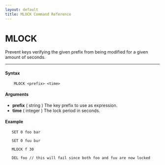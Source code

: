 ```yaml
---
layout: default
title: MLOCK Command Reference 
---
```


# MLOCK

Prevent keys verifying the given prefix from being modified for a given amount of seconds.  

* * *

#### Syntax

        MLOCK <prefix> <time>  

#### Arguments

* **prefix** ( string ) The key prefix to use as expression.
* **time** ( integer ) The lock period in seconds.

#### Example

       SET 0 foo bar
  
       SET 0 fuu bur
  
       MLOCK f 30
  
       DEL foo // this will fail since both foo and fuu are now locked
  
